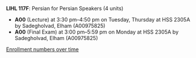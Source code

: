 **LIHL 117F**: Persian for Persian Speakers (4 units)

- **A00** (Lecture) at 3:30 pm–4:50 pm on Tuesday, Thursday at HSS 2305A by Sadegholvad, Elham (A00975825)
- **A00** (Final Exam) at 3:00 pm–5:59 pm on Monday at HSS 2305A by Sadegholvad, Elham (A00975825)

[Enrollment numbers over time](./LIHL117F.tsv)

